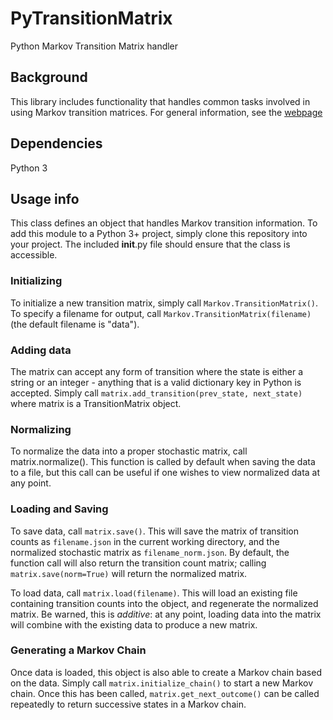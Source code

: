 # PyTransitionMatrix
Python Markov Transition Matrix handler

## Background
This library includes functionality that handles common tasks involved in using Markov transition matrices.  For general information, see the [webpage](https://techlover10.github.io/#dev/PyTransitionMatrix)

## Dependencies
Python 3

## Usage info
This class defines an object that handles Markov transition information.  To add this module to a Python 3+ project, simply clone this repository into your project.  The included __init__.py file should ensure that the class is accessible.

### Initializing
To initialize a new transition matrix, simply call `Markov.TransitionMatrix()`.  To specify a filename for output, call `Markov.TransitionMatrix(filename)` (the default filename is "data").

### Adding data
The matrix can accept any form of transition where the state is either a string or an integer - anything that is a valid dictionary key in Python is accepted.  Simply call `matrix.add_transition(prev_state, next_state)` where matrix is a TransitionMatrix object.

### Normalizing
To normalize the data into a proper stochastic matrix, call matrix.normalize().  This function is called by default when saving the data to a file, but this call can be useful if one wishes to view normalized data at any point.

### Loading and Saving
To save data, call `matrix.save()`.  This will save the matrix of transition counts as `filename.json` in the current working directory, and the normalized stochastic matrix as `filename_norm.json`.  By default, the function call will also return the transition count matrix; calling `matrix.save(norm=True)` will return the normalized matrix.

To load data, call `matrix.load(filename)`.  This will load an existing file containing transition counts into the object, and regenerate the normalized matrix.  Be warned, this is *additive*: at any point, loading data into the matrix will combine with the existing data to produce a new matrix.

### Generating a Markov Chain
Once data is loaded, this object is also able to create a Markov chain based on the data.  Simply call `matrix.initialize_chain()` to start a new Markov chain.  Once this has been called, `matrix.get_next_outcome()` can be called repeatedly to return successive states in a Markov chain.  


